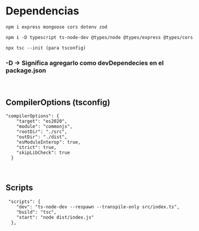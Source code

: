 # Dependencias
```
npm i express mongoose cors dotenv zod

npm i -D typescript ts-node-dev @types/node @types/express @types/cors

npx tsc --init (para tsconfig)
```
### -D -> Significa agregarlo como devDependecies en el package.json

<br/>

## CompilerOptions (tsconfig)

```
"compilerOptions": {
    "target": "es2020",
    "module": "commonjs",
    "rootDir": "./src",
    "outDir": "./dist",
    "esModuleInterop": true,
    "strict": true,
    "skipLibCheck": true
  }
```
<br/>

## Scripts
```
 "scripts": {
    "dev": "ts-node-dev --respawn --transpile-only src/index.ts",
    "build": "tsc",
    "start": "node dist/index.js"
  },
```
